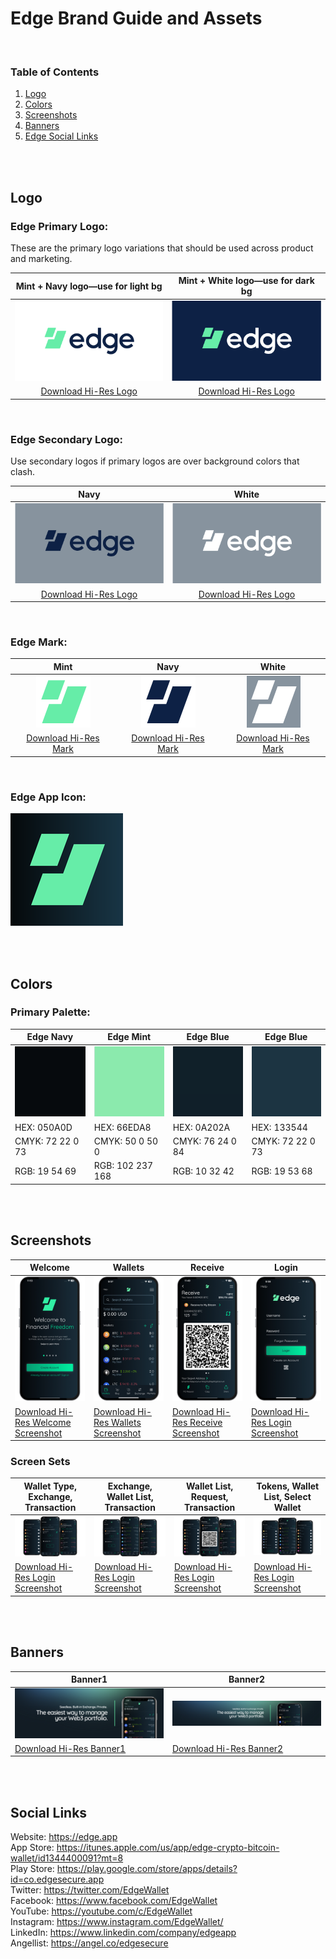 # Edge Brand Guide and Assets

<br/>

### Table of Contents
1. [Logo](#logo)
2. [Colors](#colors)
3. [Screenshots](#screenshots)
4. [Banners](#banners)
5. [Edge Social Links](#edge-social-links)

<br/>
<br/>

## Logo

### Edge Primary Logo:
These are the primary logo variations that should be used across product and marketing. 

| Mint + Navy logo—use for light bg | Mint + White logo—use for dark bg |
| :-------------: |:-------------:|
| ![Master Logo Mint and Navy](./Logo/Primary/previews/Edge_Primary_Logo_MintNavy.png) | ![Master Logo Mint and White](./Logo/Primary/previews/Edge_Primary_Logo_MintWhite.png) |
| [Download Hi-Res Logo](./Logo/Primary/Edge_Primary_Logo_MintNavy.png)| [Download Hi-Res Logo](./Logo/Primary/Edge_Primary_Logo_MintWhite.png)|

<br/>

### Edge Secondary Logo:
Use secondary logos if primary logos are over background colors that clash. 

| Navy | White |
| :-------------: |:-------------:|
| ![Secondary Logo Navy](./Logo/Secondary/previews/Edge_Secondary_Logo_Navy.png) | ![Secondary Logo White](./Logo/Secondary/previews/Edge_Secondary_Logo_White.png) |
| [Download Hi-Res Logo](./Logo/Secondary/Edge_Secondary_Logo_Navy.png)| [Download Hi-Res Logo](./Logo/Secondary/Edge_Secondary_Logo_White.png)|

<br/>

### Edge Mark:

| Mint | Navy | White |
| :-------------: |:-------------:|:-------------:|
| ![Master Logo Mint and Navy](./Logo/Mark/previews/Edge-Final-Logo_Mark-Green.png) | ![Master Logo Mint and White](./Logo/Mark/previews/Edge-Final-Logo_Mark-Blue.png) | ![Master Logo Mint and White](./Logo/Mark/previews/Edge-Final-Logo_Mark-White.png)
| [Download Hi-Res Mark](./Logo/Mark/Edge-Final-Logo_Mark-Green.png)| [Download Hi-Res Mark](./Logo/Mark/Edge-Final-Logo_Mark-Blue.png)| [Download Hi-Res Mark](./Logo/Mark/Edge-Final-Logo_Mark-White.png)|

<br/>

### Edge App Icon:

![Edge App Icon](./Logo/App-Icon/Edge_app_icon.png)

<br/>
<br/>

## Colors

### Primary Palette:

| Edge Navy | Edge Mint | Edge Blue | Edge Blue |
|-----------|-----------|-----------|-----------|
| ![Edge Navy](./Colors/Primary/Edge_color_one.png) | ![Edge Mint](./Colors/Primary/Edge_color_two.png) | ![Edge Blue](./Colors/Primary/Edge_color_three.png) | ![Edge Fourth](./Colors/Primary/Edge_color_four.png) |
| HEX: 050A0D | HEX: 66EDA8 | HEX: 0A202A | HEX: 133544 |
| CMYK: 72 22 0 73 | CMYK: 50 0 50 0 | CMYK: 76 24 0 84 | CMYK: 72 22 0 73 |
| RGB: 19 54 69 | RGB: 102 237 168 | RGB: 10 32 42 | RGB: 19 53 68 |

<br/>
<br/>

## Screenshots

| Welcome | Wallets | Receive | Login |
|-------------|-------------|-------------|-------------|
| ![Welcome](./Screenshots/Devices/iOS/iPhone_Login.png) | ![Wallets](./Screenshots/Devices/iOS/iPhone_Wallets.png) | ![Receive](./Screenshots/Devices/iOS/iPhone_Request.png)| ![Login](./Screenshots/Devices/iOS/iPhone_EdgeLogin.png)|
| [Download Hi-Res Welcome Screenshot](./Screenshots/Devices/iOS/iPhone_Login.png) | [Download Hi-Res Wallets Screenshot](./Screenshots/Devices/iOS/iPhone_Wallets.png) | [Download Hi-Res Receive Screenshot](./Screenshots/iPhone_Request.png) | [Download Hi-Res Login Screenshot](./Screenshots/iPhone_EdgeLogin.png) |

### Screen Sets

| Wallet Type, Exchange, Transaction | Exchange, Wallet List, Transaction | Wallet List, Request, Transaction | Tokens, Wallet List, Select Wallet |
|-------------|-------------|-------------|-------------|
| ![ThreeScreens1](./Screenshots/Edge_SetofScreens1.png) | ![ThreeScreens2](./Screenshots/Edge_SetofScreens2.png) | ![ThreeScreens3](./Screenshots/Edge_SetofScreens3.png) | ![ThreeScreens4](./Screenshots/Edge_SetofScreens4.png)
| [Download Hi-Res Login Screenshot](./Screenshots/Edge_SetofScreens1.png) | [Download Hi-Res Login Screenshot](./Screenshots/Edge_SetofScreens2.png) | [Download Hi-Res Login Screenshot](./Screenshots/Edge_SetofScreens3.png) | [Download Hi-Res Login Screenshot](./Screenshots/Edge_SetofScreens4.png)

<br/>
<br/>

## Banners

| Banner1 | Banner2 | 
|-------------|-------------|
| ![Banner 1](./Banners/Edge_banner_bg.png) | ![Banner 2](./Banners/Edge_banner_long.png) |
| [Download Hi-Res Banner1](./Banners/Edge_banner_bg.png) | [Download Hi-Res Banner2](./Banners/Edge_banner_long.png) | 

<br/>
<br/>

## Social Links
Website: https://edge.app<br/> 
App Store: https://itunes.apple.com/us/app/edge-crypto-bitcoin-wallet/id1344400091?mt=8<br/> 
Play Store: https://play.google.com/store/apps/details?id=co.edgesecure.app<br/> 
Twitter: https://twitter.com/EdgeWallet<br/>
Facebook: https://www.facebook.com/EdgeWallet<br/>
YouTube: https://youtube.com/c/EdgeWallet<br/>
Instagram: https://www.instagram.com/EdgeWallet/<br/>
LinkedIn: https://www.linkedin.com/company/edgeapp<br/>
Angellist: https://angel.co/edgesecure
